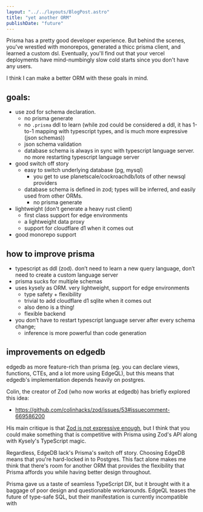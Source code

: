 ```yaml
---
layout: "../../layouts/BlogPost.astro"
title: "yet another ORM"
publishDate: "future"
---
```


Prisma has a pretty good developer experience. But behind the scenes, you've wrestled with monorepos, generated a thicc prisma client, and learned a custom dsl. Eventually, you'll find out that your vercel deployments have mind-numbingly slow cold starts since you don't have any users.

I think I can make a better ORM with these goals in mind.

## goals:

- use zod for schema declaration.
  - no prisma generate
  - no `.prisma` ddl to learn (while zod could be considered a ddl, it has 1-to-1 mapping with typescript types, and is much more expressive (json schemas))
  - json schema validation
  - database schema is always in sync with typescript language server. no more restarting typescript language server
- good switch off story
  - easy to switch underlying database (pg, mysql)
    - you get to use planetscale/cockroachdb/lots of other newsql providers
  - database schema is defined in zod; types will be inferred, and easily used from other ORMs.
    - no prisma generate
- lightweight (don't generate a heavy rust client)
  - first class support for edge environments
  - a lightweight data proxy
  - support for cloudflare d1 when it comes out
- good monorepo support

## how to improve prisma

- typescript as ddl (zod). don’t need to learn a new query language, don’t need to create a custom language server
- prisma sucks for multiple schemas
- uses kysely as ORM. very lightweight, support for edge environments
    - type safety + flexibility
    - trivial to add cloudflare d1 sqlite when it comes out
    - also deno is a thing!
    - flexible backend
- you don’t have to restart typescript language server after every schema change;
    - inference is more powerful than code generation

## improvements on edgedb

edgedb as more feature-rich than prisma (eg. you can declare views, functions, CTEs, and a lot more using EdgeQL), but this means that edgedb's implementation depends heavily on postgres.

Colin, the creator of Zod (who now works at edgedb) has briefly explored this idea:

- https://github.com/colinhacks/zod/issues/53#issuecomment-669586200

His main critique is that [Zod is not expressive enough](https://twitter.com/colinhacks/status/1551712322334248960), but I think that you could make something that is competitive with Prisma using Zod's API along with Kysely's TypeScript magic.

Regardless, EdgeDB lack's Prisma's switch off story. Choosing EdgeDB means that you're hard-locked in to Postgres. This fact alone makes me think that there's room for another ORM that provides the flexibility that Prisma affords you while having better design throughout. 

Prisma gave us a taste of seamless TypeScript DX, but it brought with it a baggage of poor design and questionable workarounds. EdgeQL teases the future of type-safe SQL, but their manifestation is currently incompatible with